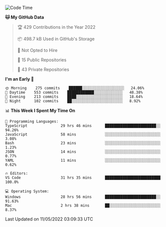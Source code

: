 <!--START_SECTION:waka-->
![Code Time](http://img.shields.io/badge/Code%20Time-0-blue)

**🐱 My GitHub Data** 

> 🏆 429 Contributions in the Year 2022
 > 
> 📦 498.7 kB Used in GitHub's Storage 
 > 
> 🚫 Not Opted to Hire
 > 
> 📜 15 Public Repositories 
 > 
> 🔑 43 Private Repositories  
 > 
**I'm an Early 🐤** 

```text
🌞 Morning    275 commits    ██████░░░░░░░░░░░░░░░░░░░   24.06% 
🌆 Daytime    553 commits    ████████████░░░░░░░░░░░░░   48.38% 
🌃 Evening    213 commits    ████░░░░░░░░░░░░░░░░░░░░░   18.64% 
🌙 Night      102 commits    ██░░░░░░░░░░░░░░░░░░░░░░░   8.92%

```


📊 **This Week I Spent My Time On** 

```text
💬 Programming Languages: 
TypeScript               29 hrs 46 mins      ███████████████████████░░   94.26% 
JavaScript               58 mins             ░░░░░░░░░░░░░░░░░░░░░░░░░   3.08% 
Bash                     23 mins             ░░░░░░░░░░░░░░░░░░░░░░░░░   1.23% 
JSON                     14 mins             ░░░░░░░░░░░░░░░░░░░░░░░░░   0.77% 
YAML                     11 mins             ░░░░░░░░░░░░░░░░░░░░░░░░░   0.62%

🔥 Editors: 
VS Code                  31 hrs 35 mins      █████████████████████████   100.0%

💻 Operating System: 
Windows                  28 hrs 56 mins      ███████████████████████░░   91.63% 
Mac                      2 hrs 38 mins       ██░░░░░░░░░░░░░░░░░░░░░░░   8.37%

```


 Last Updated on 11/05/2022 03:09:33 UTC
<!--END_SECTION:waka-->


